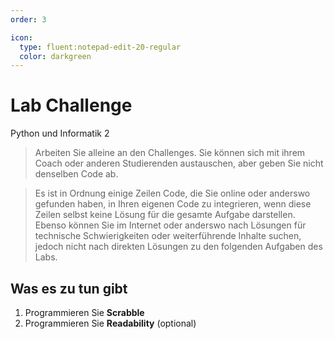 ```yaml
---
order: 3

icon:
  type: fluent:notepad-edit-20-regular
  color: darkgreen
---
```


# Lab Challenge

Python und Informatik 2

> Arbeiten Sie alleine an den Challenges. Sie können sich mit ihrem Coach oder anderen Studierenden austauschen, aber geben Sie nicht denselben Code ab. 

> Es ist in Ordnung einige Zeilen Code, die Sie online oder anderswo gefunden haben, in Ihren eigenen Code zu integrieren, wenn diese Zeilen selbst keine Lösung für die gesamte Aufgabe darstellen. Ebenso können Sie im Internet oder anderswo nach Lösungen für technische Schwierigkeiten oder weiterführende Inhalte suchen, jedoch nicht nach direkten Lösungen zu den folgenden Aufgaben des Labs.

## Was es zu tun gibt 

1. Programmieren Sie **Scrabble**
2. Programmieren Sie **Readability** (optional)



